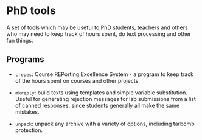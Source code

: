 PhD tools
=========

A set of tools which may be useful to PhD students, teachers and others who
may need to keep track of hours spent, do text processing and other fun
things.


Programs
--------

  * `crepes`: Course REPorting Excellence System - a program to keep track of
    the hours spent on courses and other projects.

  * `mkreply`: build texts using templates and simple variable substitution.
    Useful for generating rejection messages for lab submissions from a list
    of canned responses, since students generally all make the same mistakes.

  * `unpack`: unpack any archive with a variety of options, including tarbomb
    protection.
